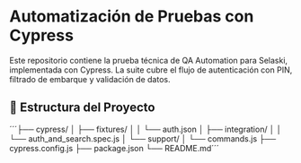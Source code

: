 # Automatización de Pruebas con Cypress

Este repositorio contiene la prueba técnica de QA Automation para Selaski, implementada con Cypress. La suite cubre el flujo de autenticación con PIN, filtrado de embarque y validación de datos.


## 📁 Estructura del Proyecto

´´´├── cypress/
│ ├── fixtures/
│ │ └── auth.json
│ ├── integration/
│ │ └── auth_and_search.spec.js
│ └── support/
│ └── commands.js
├── cypress.config.js
├── package.json
└── README.md´´´
